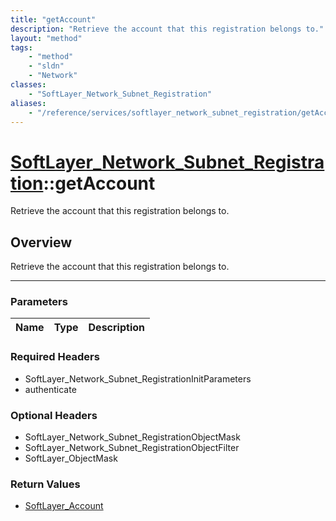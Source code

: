 ```yaml
---
title: "getAccount"
description: "Retrieve the account that this registration belongs to."
layout: "method"
tags:
    - "method"
    - "sldn"
    - "Network"
classes:
    - "SoftLayer_Network_Subnet_Registration"
aliases:
    - "/reference/services/softlayer_network_subnet_registration/getAccount"
---
```

# [SoftLayer_Network_Subnet_Registration](/reference/services/SoftLayer_Network_Subnet_Registration)::getAccount


Retrieve the account that this registration belongs to.


## Overview 
Retrieve the account that this registration belongs to.

-----

### Parameters 
|Name | Type | Description |
| --- | --- | --- |


### Required Headers
* SoftLayer_Network_Subnet_RegistrationInitParameters
* authenticate


### Optional Headers
* SoftLayer_Network_Subnet_RegistrationObjectMask
* SoftLayer_Network_Subnet_RegistrationObjectFilter
* SoftLayer_ObjectMask

### Return Values
* <a href='/reference/datatypes/SoftLayer_Account'>SoftLayer_Account </a>




